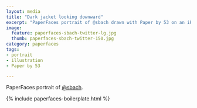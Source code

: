```yaml
---
layout: media
title: "Dark jacket looking downward"
excerpt: "PaperFaces portrait of @sbach drawn with Paper by 53 on an iPad."
image: 
  feature: paperfaces-sbach-twitter-lg.jpg
  thumb: paperfaces-sbach-twitter-150.jpg
category: paperfaces
tags: 
- portrait
- illustration
- Paper by 53

---
```


PaperFaces portrait of [@sbach](http://twitter.com/sbach).

{% include paperfaces-boilerplate.html %}